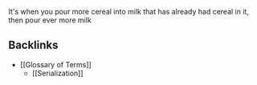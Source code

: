It's when you pour more cereal into milk that has already had cereal in it, then pour ever more milk
## Backlinks
* [[Glossary of Terms]]
	* [[Serialization]]

